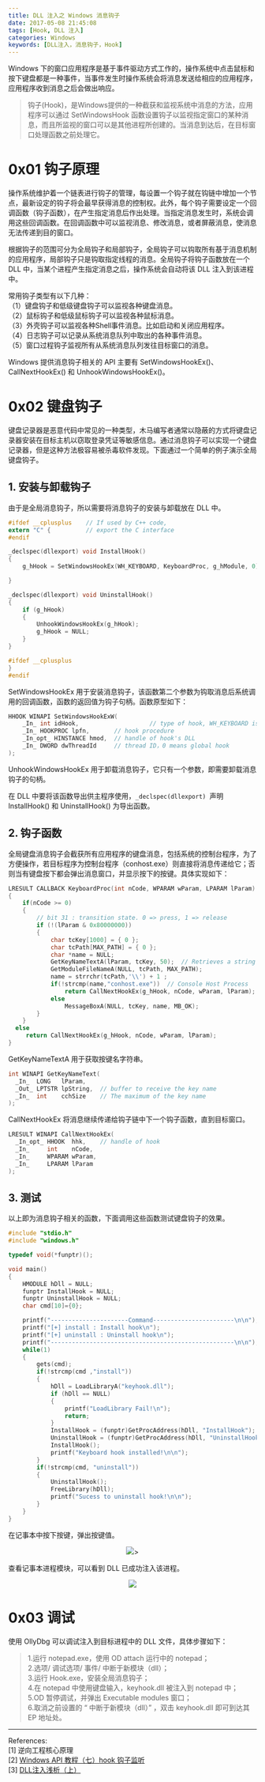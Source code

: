 ```yaml
---
title: DLL 注入之 Windows 消息钩子
date: 2017-05-08 21:45:08
tags: [Hook, DLL 注入]
categories: Windows
keywords: [DLL注入，消息钩子，Hook]
---
```


Windows 下的窗口应用程序是基于事件驱动方式工作的，操作系统中点击鼠标和按下键盘都是一种事件，当事件发生时操作系统会将消息发送给相应的应用程序，应用程序收到消息之后会做出响应。
>钩子(Hook)，是Windows提供的一种截获和监视系统中消息的方法，应用程序可以通过 SetWindowsHook 函数设置钩子以监视指定窗口的某种消息，而且所监视的窗口可以是其他进程所创建的。当消息到达后，在目标窗口处理函数之前处理它。

# 0x01 钩子原理
操作系统维护着一个链表进行钩子的管理，每设置一个钩子就在钩链中增加一个节点，最新设定的钩子将会最早获得消息的控制权。此外，每个钩子需要设定一个回调函数（钩子函数），在产生指定消息后作出处理。当指定消息发生时，系统会调用这些回调函数。在回调函数中可以监视消息、修改消息，或者屏蔽消息，使消息无法传递到目的窗口。

根据钩子的范围可分为全局钩子和局部钩子，全局钩子可以钩取所有基于消息机制的应用程序，局部钩子只是钩取指定线程的消息。全局钩子将钩子函数放在一个 DLL 中，当某个进程产生指定消息之后，操作系统会自动将该 DLL 注入到该进程中。

常用钩子类型有以下几种：   
（1）键盘钩子和低级键盘钩子可以监视各种键盘消息。   
（2）鼠标钩子和低级鼠标钩子可以监视各种鼠标消息。   
（3）外壳钩子可以监视各种Shell事件消息。比如启动和关闭应用程序。   
（4）日志钩子可以记录从系统消息队列中取出的各种事件消息。   
（5）窗口过程钩子监视所有从系统消息队列发往目标窗口的消息。   

Windows 提供消息钩子相关的 API 主要有 SetWindowsHookEx()、CallNextHookEx() 和 UnhookWindowsHookEx()。

# 0x02 键盘钩子
键盘记录器是恶意代码中常见的一种类型，木马编写者通常以隐蔽的方式将键盘记录器安装在目标主机以窃取登录凭证等敏感信息。通过消息钩子可以实现一个键盘记录器，但是这种方法极容易被杀毒软件发现。下面通过一个简单的例子演示全局键盘钩子。

## 1. 安装与卸载钩子
由于是全局消息钩子，所以需要将消息钩子的安装与卸载放在 DLL 中。
```C
#ifdef __cplusplus    // If used by C++ code,
extern "C" {          // export the C interface
#endif

_declspec(dllexport) void InstallHook()
{
	g_hHook = SetWindowsHookEx(WH_KEYBOARD, KeyboardProc, g_hModule, 0);

}

_declspec(dllexport) void UninstallHook()
{
	if (g_hHook)
	{
		UnhookWindowsHookEx(g_hHook);
		g_hHook = NULL;
	}
}

#ifdef __cplusplus
}
#endif
```

SetWindowsHookEx 用于安装消息钩子，该函数第二个参数为钩取消息后系统调用的回调函数，函数的返回值为钩子句柄。函数原型如下：
```C
HHOOK WINAPI SetWindowsHookExW(
    _In_ int idHook, 					// type of hook, WH_KEYBOARD is Keyboard hook
    _In_ HOOKPROC lpfn,       // hook procedure
    _In_opt_ HINSTANCE hmod,  // handle of hook's DLL
    _In_ DWORD dwThreadId     // thread ID，0 means global hook
);
```

UnhookWindowsHookEx 用于卸载消息钩子，它只有一个参数，即需要卸载消息钩子的句柄。

在 DLL 中要将该函数导出供主程序使用，`_declspec(dllexport) `声明 InstallHook() 和 UninstallHook() 为导出函数。

## 2. 钩子函数
全局键盘消息钩子会截获所有应用程序的键盘消息，包括系统的控制台程序，为了方便操作，若目标程序为控制台程序（conhost.exe）则直接将消息传递给它；否则当有键盘按下都会弹出消息窗口，并显示按下的按键。具体实现如下：
```C
LRESULT CALLBACK KeyboardProc(int nCode, WPARAM wParam, LPARAM lParam)
{
	if(nCode >= 0)
	{
		// bit 31 : transition state. 0 => press, 1 => release
		if (!(lParam & 0x80000000))
		{
			char tcKey[1000] = { 0 };
			char tcPath[MAX_PATH] = { 0 };
			char *name = NULL;
			GetKeyNameTextA(lParam, tcKey, 50);  // Retrieves a string that represents the name of a key
			GetModuleFileNameA(NULL, tcPath, MAX_PATH);
			name = strrchr(tcPath,'\\') + 1 ;
			if(!strcmp(name,"conhost.exe"))  // Console Host Process
				return CallNextHookEx(g_hHook, nCode, wParam, lParam);
			else
				MessageBoxA(NULL, tcKey, name, MB_OK);
		}
	}
  else
	 return CallNextHookEx(g_hHook, nCode, wParam, lParam);
}
```
GetKeyNameTextA 用于获取按键名字符串。
```C
int WINAPI GetKeyNameText(
  _In_  LONG   lParam,  
  _Out_ LPTSTR lpString,  // buffer to receive the key name
  _In_  int    cchSize    // The maximum of the key name
);
```
CallNextHookEx 将消息继续传递给钩子链中下一个钩子函数，直到目标窗口。
```C
LRESULT WINAPI CallNextHookEx(
  _In_opt_ HHOOK  hhk,    // handle of hook
  _In_     int    nCode,
  _In_     WPARAM wParam,
  _In_     LPARAM lParam
);
```

## 3. 测试
以上即为消息钩子相关的函数，下面调用这些函数测试键盘钩子的效果。
```C
#include "stdio.h"
#include "windows.h"

typedef void(*funptr)();

void main()
{
	HMODULE hDll = NULL;
	funptr InstallHook = NULL;
	funptr UninstallHook = NULL;
	char cmd[10]={0};

	printf("----------------------Command-----------------------\n\n");
	printf("[+] install : Install hook\n");
	printf("[+] uninstall : Uninstall hook\n");
	printf("----------------------------------------------------\n\n");
	while(1)
	{
		gets(cmd);
		if(!strcmp(cmd ,"install"))
		{
			hDll = LoadLibraryA("keyhook.dll");
			if (hDll == NULL)
			{
				printf("LoadLibrary Fail!\n");
				return;
			}
			InstallHook = (funptr)GetProcAddress(hDll, "InstallHook");
			UninstallHook = (funptr)GetProcAddress(hDll, "UninstallHook");
			InstallHook();
			printf("Keyboard hook installed!\n\n");
		}
		if(!strcmp(cmd, "uninstall"))
		{
			UninstallHook();
			FreeLibrary(hDll);
			printf("Sucess to uninstall hook!\n\n");
		}
	}
}
```
在记事本中按下按键，弹出按键值。
<div align=center>
  <img src="http://ooyovxue7.bkt.clouddn.com/17-5-8/7397613-file_1494250200322_1341b.png?imageView/3/w/300/h/300/q/100"/>>
</div>

查看记事本进程模块，可以看到 DLL 已成功注入该进程。
<div align=center>
  <img src="http://ooyovxue7.bkt.clouddn.com/17-5-8/20626831-file_1494250203063_f29f.png?imageView/3/w/300/h/300/q/100"/>
</div>

# 0x03 调试
使用 OllyDbg 可以调试注入到目标进程中的 DLL 文件，具体步骤如下：
> 1.运行 notepad.exe，使用 OD attach 运行中的 notepad；   
2.选项/ 调试选项/ 事件/ 中断于新模块（dll）；   
3.运行 Hook.exe，安装全局消息钩子；   
4.在 notepad 中使用键盘输入，keyhook.dll 被注入到 notepad 中；  
5.OD 暂停调试，并弹出 Executable modules 窗口；   
6.取消之前设置的 “ 中断于新模块（dll）” ，双击 keyhook.dll 即可到达其 EP 地址处。

----
References:   
[1] 逆向工程核心原理   
[2] [ Windows API 教程（七）hook 钩子监听](https://lellansin.wordpress.com/2013/08/15/windows-api-%E6%95%99%E7%A8%8B%EF%BC%88%E4%B8%83%EF%BC%89-hook-%E9%92%A9%E5%AD%90%E7%9B%91%E5%90%AC%EF%BC%88%E7%BC%96%E5%86%99%E4%B8%AD%EF%BC%89/)   
[3] [DLL注入浅析（上）](https://etenal.me/archives/844)
